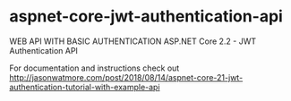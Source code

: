 # aspnet-core-jwt-authentication-api
WEB API WITH BASIC AUTHENTICATION 
ASP.NET Core 2.2 - JWT Authentication API

For documentation and instructions check out http://jasonwatmore.com/post/2018/08/14/aspnet-core-21-jwt-authentication-tutorial-with-example-api
